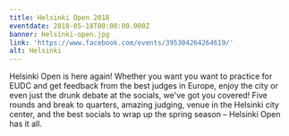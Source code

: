 ```yaml
---
title: Helsinki Open 2018
eventdate: 2018-05-18T00:00:00.000Z
banner: Helsinki-open.jpg
link: 'https://www.facebook.com/events/395304264264619/'
alt: Helsinki
---
```


Helsinki Open is here again! Whether you want you want to practice for EUDC and get feedback from the best judges in Europe, enjoy the city or even just the drunk debate at the socials, we've got you covered! Five rounds and break to quarters, amazing judging, venue in the Helsinki city center, and the best socials to wrap up the spring season – Helsinki Open has it all.
